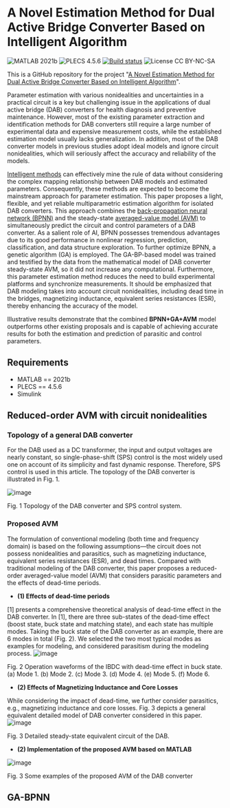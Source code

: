 # A Novel Estimation Method for Dual Active Bridge Converter Based on Intelligent Algorithm
![MATLAB 2021b](https://img.shields.io/badge/MATLAB-2021b-blue.svg?style=plastic)
![PLECS 4.5.6](https://img.shields.io/badge/PLECS-4.5.6-green.svg?style=plastic)
[![Build status](https://ci.appveyor.com/api/projects/status/8msiklxfbhlnsmxp/branch/master?svg=true)](https://ci.appveyor.com/project/TadasBaltrusaitis/openface/branch/master)
![License CC BY-NC-SA](https://img.shields.io/badge/license-CC_BY--NC--SA--green.svg?style=plastic)

This is a GitHub repository for the project "[A Novel Estimation Method for Dual Active Bridge Converter Based on Intelligent Algorithm](https://)".

Parameter estimation with various nonidealities and uncertainties in a practical circuit is a key but challenging issue in the applications of dual active bridge (DAB) converters for health diagnosis and preventive maintenance. However, most of the existing parameter extraction and identification methods for DAB converters still require a large number of experimental data and expensive measurement costs, while the established estimation model usually lacks generalization. In addition, most of the DAB converter models in previous studies adopt ideal models and ignore circuit nonidealities, which will seriously affect the accuracy and reliability of the models.

[Intelligent methods](https://ieeexplore.ieee.org/abstract/document/9584587) can effectively mine the rule of data without considering the complex mapping relationship between DAB models and estimated parameters. Consequently, these methods are expected to become the mainstream approach for parameter estimation. This paper proposes a light, flexible, and yet reliable multiparametric estimation algorithm for isolated DAB converters. This approach combines the [back-propagation neural network (BPNN)](https://) and the steady-state [averaged-value model (AVM)](https://) to simultaneously predict the circuit and control parameters of a DAB converter. As a salient role of AI, BPNN possesses tremendous advantages due to its good performance in nonlinear regression, prediction, classification, and data structure exploration. To further optimize BPNN, a genetic algorithm (GA) is employed. The GA-BP-based model was trained and testified by the data from the mathematical model of DAB converter steady-state AVM, so it did not increase any computational. Furthermore, this parameter estimation method reduces the need to build experimental platforms and synchronize measurements. It should be emphasized that DAB modeling takes into account circuit nonidealities, including dead time in the bridges, magnetizing inductance, equivalent series resistances (ESR),  thereby enhancing the accuracy of the model. 

Illustrative results demonstrate that the combined **BPNN+GA+AVM** model outperforms other existing proposals and is capable of achieving accurate results for both the estimation and prediction of parasitic and control parameters.

## Requirements
- MATLAB == 2021b
- PLECS == 4.5.6
- Simulink

## Reduced-order AVM with circuit nonidealities
### Topology of a general DAB converter
For the DAB used as a DC transformer, the input and output voltages are nearly constant, so single-phase-shift (SPS) control is the most widely used one on account of its simplicity and fast dynamic response. Therefore, SPS control is used in this article. The topology of the DAB converter is illustrated in Fig. 1.

![image](https://github.com/SQY2021/Estimation/assets/81226844/6570a070-9dac-4247-bfd7-11d027753922)

Fig. 1 Topology of the DAB converter and SPS control system.

### Proposed AVM
The formulation of conventional modeling (both time and frequency domain) is based on the following assumptions—the circuit does not possess nonidealities and parasitics, such as magnetizing inductance, equivalent series resistances (ESR), and dead times. Compared with traditional modeling of the DAB converter, this paper proposes a reduced-order averaged-value model (AVM) that considers parasitic parameters and the effects of dead-time periods.
- **(1) Effects of dead-time periods**
  
[1] presents a comprehensive theoretical analysis of dead-time effect in the DAB converter. In [1], there are three sub-states of the dead-time effect (boost state, buck state and matching state), and each state has multiple modes. Taking the buck state of the DAB converter as an example, there are 6 modes in total (Fig. 2). We selected the two most typical modes as examples for modeling, and considered parasitism during the modeling process.
![image](https://github.com/SQY2021/Estimation/assets/81226844/4749d6ef-6345-4c9f-b730-b91f512bba37)

Fig. 2 Operation waveforms of the IBDC with dead-time effect in buck state. (a) Mode 1. (b) Mode 2. (c) Mode 3. (d) Mode 4. (e) Mode 5. (f) Mode 6.

- **(2) Effects of Magnetizing Inductance and Core Losses**

While considering the impact of dead-time, we further consider parasitics, e.g., magnetizing inductance and core losses. Fig. 3 depicts a general equivalent detailed model of DAB
converter considered in this paper.
![image](https://github.com/SQY2021/Estimation/assets/81226844/7622f839-e70c-4ff4-a2fc-068dfdd518e1)

Fig. 3  Detailed steady-state equivalent circuit of the DAB.

- **(2) Implementation of the proposed AVM based on MATLAB**



![image](https://github.com/SQY2021/Estimation/assets/81226844/e529edb3-463d-4e00-a209-b88b6ea9aad3)

Fig. 3 Some examples of the proposed AVM of the DAB converter


## GA-BPNN



